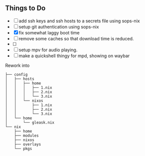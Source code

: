 ## Things to Do

- [ ] add ssh keys and ssh hosts to a secrets file using sops-nix
- [ ] setup git authentication using sops-nix
- [x] fix somewhat laggy boot time
- [ ] remove some caches so that download time is reduced.
- [ ]
- [ ] setup mpv for audio playing.
- [ ] make a quickshell thingy for mpd, showing on waybar

Rework into

```
├── config
│   ├── hosts
│   │   ├── home
│   │   │   ├── 1.nix
│   │   │   ├── 2.nix
│   │   │   └── 3.nix
│   │   └── nixos
│   │       ├── 1.nix
│   │       ├── 2.nix
│   │       └── 3.nix
│   └── home
│       └── gleask.nix
└── nix
    ├── home
    ├── modules
    ├── nixos
    ├── overlays
    └── pkgs
```
